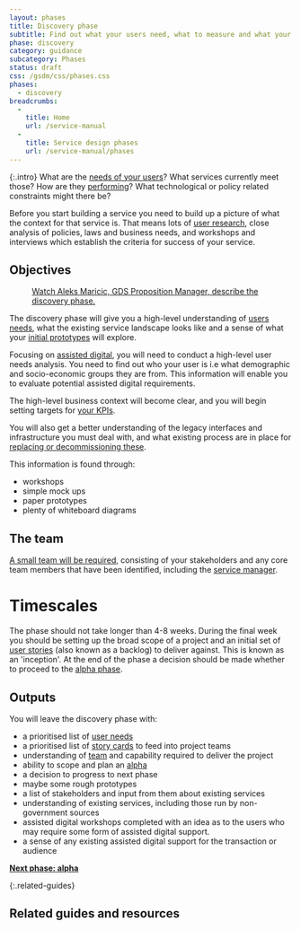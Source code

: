 ```yaml
---
layout: phases
title: Discovery phase
subtitle: Find out what your users need, what to measure and what your constraints are
phase: discovery
category: guidance
subcategory: Phases
status: draft
css: /gsdm/css/phases.css
phases:
  - discovery
breadcrumbs:
  -
    title: Home
    url: /service-manual
  -
    title: Service design phases
    url: /service-manual/phases
---
```


{:.intro}
What are the [needs of your users](/service-manual/users/user-needs.html)? What services currently meet those? How are they [performing](/service-manual/measurement/performance-platform)? What technological or policy related constraints might there be?

Before you start building a service you need to build up a picture of what the context for that service is. That means lots of [user research](/service-manual/users/introduction-to-user-research.html), close analysis of policies, laws and business needs, and workshops and interviews which establish the criteria for success of your service.

## Objectives

<figure class="media-player-wrapper video"><a href="https://www.youtube.com/watch?v=UVX1BT0oxWU">Watch Aleks Maricic, GDS Proposition Manager, describe the discovery phase.</a></figure>

The discovery phase will give you a high-level understanding of [users needs](/service-manual/users/user-needs.html), what the existing service landscape looks like and a sense of what your [initial prototypes](/service-manual/design-and-content/working-with-prototypes.html) will explore.

Focusing on [assisted digital](/service-manual/assisted-digital), you will need to conduct a high-level user needs analysis. You need to find out who your user is i.e what demographic and socio-economic groups they are from. This information will enable you to evaluate potential assisted digital requirements.

The high-level business context will become clear, and you will begin setting targets for [your KPIs](/service-manual/measurement).

You will also get a better understanding of the legacy interfaces and infrastructure you must deal with, and what existing process are in place for [replacing or decommissioning these](/service-manual/phases/retirement.html).

This information is found through:

* workshops
* simple mock ups
* paper prototypes
* plenty of whiteboard diagrams

## The team

[A small team will be required](/service-manual/the-team), consisting of your stakeholders and any core team members that have been identified, including the [service manager](/service-manual/the-team/service-manager.html).


# Timescales

The phase should not take longer than 4-8 weeks. During the final week you should be setting up the broad scope of a project and an initial set of [user stories](/service-manual/agile/writing-user-stories.html) (also known as a backlog) to deliver against. This is known as an 'inception'. At the end of the phase a decision should be made whether to proceed to the [alpha phase](/service-manual/phases/alpha.html).


## Outputs

You will leave the discovery phase with:

* a prioritised list of [user needs](/service-manual/users/user-needs.html)
* a prioritised list of [story cards](/service-manual/agile/writing-user-stories.html) to feed into project teams
* understanding of [team](/service-manual/the-team) and capability required to deliver the project
* ability to scope and plan an [alpha](/service-manual/phases/alpha.html)
* a decision to progress to next phase
* maybe some rough prototypes
* a list of stakeholders and input from them about existing services
* understanding of existing services, including those run by non-government sources
* assisted digital workshops completed with an idea as to the users who may require some form of assisted digital support.
* a sense of any existing assisted digital support for the transaction or audience


**[Next phase: alpha](/service-manual/phases/alpha.html)**

{:.related-guides}
## Related guides and resources

